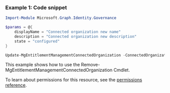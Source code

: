 ### Example 1: Code snippet

```powershellImport-Module Microsoft.Graph.Identity.Governance

$params = @{
	displayName = "Connected organization new name"
	description = "Connected organization new description"
	state = "configured"
}

Update-MgEntitlementManagementConnectedOrganization -ConnectedOrganizationId $connectedOrganizationId -BodyParameter $params
```
This example shows how to use the Remove-MgEntitlementManagementConnectedOrganization Cmdlet.
To learn about permissions for this resource, see the [permissions reference](/graph/permissions-reference).

